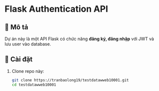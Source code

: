 # Flask Authentication API

## 🚀 Mô tả
Dự án này là một API Flask có chức năng **đăng ký, đăng nhập** với JWT và lưu user vào database.

## 📌 Cài đặt
1. Clone repo này:
   ```sh
   git clone https://tranbaolong19/testdatawweb10001.git
   cd testdatawweb10001
